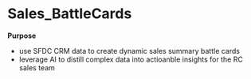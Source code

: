 # Sales_BattleCards

**Purpose**
- use SFDC CRM data to create dynamic sales summary battle cards
- leverage AI to distill complex data into actioanble insights for the RC sales team
